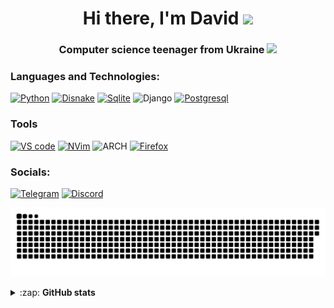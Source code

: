 <h1 align="center">Hi there, I'm David
<img src="https://github.com/blackcater/blackcater/raw/main/images/Hi.gif" height="32"/></h1>
<h3 align="center">Computer science teenager from Ukraine <img height="20" src="https://uxwing.com/wp-content/themes/uxwing/download/flags-landmarks/ukraine-flag-icon.svg"</img></h3>

### Languages and Technologies:

[![Python](https://img.shields.io/badge/-PYTHON-090909?style=for-the-badge&logo=python)](https://www.python.org/)
[![Disnake](https://img.shields.io/badge/-DISNAKE-090909?style=for-the-badge&logo=discord)](https://github.com/DisnakeDev/disnake)
[![Sqlite](https://img.shields.io/badge/-SQLITE-090909?style=for-the-badge&logo=sqlite&logoColor=6CBEEA)](https://www.sqlite.org/index.html)
![Django](https://img.shields.io/badge/-Django-090909?style=for-the-badge&logo=django&logoColor=092e20)
[![Postgresql](https://img.shields.io/badge/-Postgresql-090909?style=for-the-badge&logo=postgresql&logoColor=6CBEEA)](https://www.postgresql.org/)

### Tools
[![VS code](https://img.shields.io/badge/-VSCode-090909?style=for-the-badge&logo=visualstudiocode&logoColor=0078d7)](https://code.visualstudio.com/)
[![NVim](https://img.shields.io/badge/-NVIM-090909?style=for-the-badge&logo=neovim)](https://neovim.io)
![ARCH](https://img.shields.io/badge/-ARCH-090909?style=for-the-badge&logo=archlinux)
[![Firefox](https://img.shields.io/badge/-Firefox-090909?style=for-the-badge&logo=firefox)](https://www.mozilla.org/)


### Socials:
[![Telegram](https://img.shields.io/badge/-Telegram-090909?style=for-the-badge&logo=telegram&logoColor=27A0D9)](https://t.me/inchezgg)
[![Discord](https://img.shields.io/badge/-Discord-090909?style=for-the-badge&logo=discord)](https://discordapp.com/users/466550793575858176)


<p align="center">
<img width="600" src="github-snake.svg" alt="snake"/>
</p>
<details>
  <summary>:zap: <b>GitHub stats</b></summary>
  <p>
   <img align="middle"  alt="codeSTACKr's GitHub Stats" src="https://github-readme-stats.vercel.app/api?username=Davidshevnya&show_icons=true&theme=dark" />
   <img align="middle" alt="codeSTACKr's GitHub Stats" src="https://github-readme-stats.vercel.app/api/top-langs/?username=Davidshevnya&layout=compact&theme=dark" />  
   <br>
  </p>
</details>

